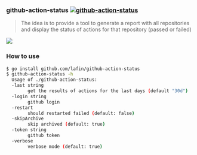 ### github-action-status [![github-action-status](https://github.com/lafin/github-action-status/actions/workflows/app.yml/badge.svg)](https://github.com/lafin/github-action-status/actions/workflows/app.yml)

> The idea is to provide a tool to generate a report with all repositories and display the status of actions for that repository (passed or failed)

![](assets/image.png)

### How to use

```sh
$ go install github.com/lafin/github-action-status
$ github-action-status -h
  Usage of ./github-action-status:
  -last string
    	get the results of actions for the last days (default "30d")
  -login string
    	github login
  -restart
    	should restarted failed (default: false)
  -skipArchive
    	skip archived (default: true)
  -token string
    	github token
  -verbose
    	verbose mode (default: true)
```
